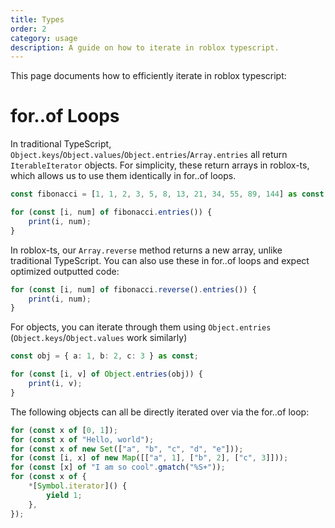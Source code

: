 ```yaml
---
title: Types
order: 2
category: usage
description: A guide on how to iterate in roblox typescript.
---
```


This page documents how to efficiently iterate in roblox typescript:

# for..of Loops
In traditional TypeScript, `Object.keys`/`Object.values`/`Object.entries`/`Array.entries` all return `IterableIterator` objects. For simplicity, these return arrays in roblox-ts, which allows us to use them identically in for..of loops.

```ts
const fibonacci = [1, 1, 2, 3, 5, 8, 13, 21, 34, 55, 89, 144] as const;

for (const [i, num] of fibonacci.entries()) {
	print(i, num);
}
```

In roblox-ts, our `Array.reverse` method returns a new array, unlike traditional TypeScript. You can also use these in for..of loops and expect optimized outputted code:

```ts
for (const [i, num] of fibonacci.reverse().entries()) {
	print(i, num);
}
```

For objects, you can iterate through them using `Object.entries` (`Object.keys`/`Object.values` work similarly)

```ts
const obj = { a: 1, b: 2, c: 3 } as const;

for (const [i, v] of Object.entries(obj)) {
	print(i, v);
}
```

The following objects can all be directly iterated over via the for..of loop:

```ts
for (const x of [0, 1]);
for (const x of "Hello, world");
for (const x of new Set(["a", "b", "c", "d", "e"]));
for (const [i, x] of new Map([["a", 1], ["b", 2], ["c", 3]]));
for (const [x] of "I am so cool".gmatch("%S+"));
for (const x of {
	*[Symbol.iterator]() {
		yield 1;
	},
});
```
